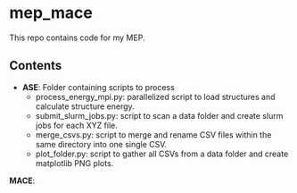 # mep_mace
This repo contains code for my MEP.

## Contents
- **ASE**: Folder containing scripts to process
  - process_energy_mpi.py: parallelized script to load structures and calculate structure energy.
  - submit_slurm_jobs.py: script to scan a data folder and create slurm jobs for each XYZ file.
  - merge_csvs.py: script to merge and rename CSV files within the same directory into one single CSV.
  - plot_folder.py: script to gather all CSVs from a data folder and create matplotlib PNG plots.

**MACE**: